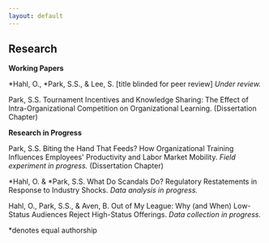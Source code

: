 ```yaml
---
layout: default
---
```


## Research

**Working Papers**

*Hahl, O., *Park, S.S., & Lee, S. [title blinded for peer review] _Under review._

Park, S.S. Tournament Incentives and Knowledge Sharing: The Effect of Intra-Organizational Competition on Organizational Learning. (Dissertation Chapter)



**Research in Progress**

Park, S.S. Biting the Hand That Feeds? How Organizational Training Influences Employees' Productivity and Labor Market Mobility. _Field experiment in progress._ (Dissertation Chapter)

*Hahl, O. & *Park, S.S. What Do Scandals Do? Regulatory Restatements in Response to Industry Shocks. _Data analysis in progress._

Hahl, O., Park, S.S., & Aven, B. Out of My League: Why (and When) Low-Status Audiences Reject High-Status Offerings. _Data collection in progress._

*denotes equal authorship
